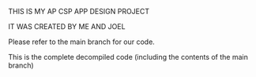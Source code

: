 THIS IS MY AP CSP APP DESIGN PROJECT

IT WAS CREATED BY ME AND JOEL

Please refer to the main branch for our code.

This is the complete decompiled code (including the contents of the main branch)

